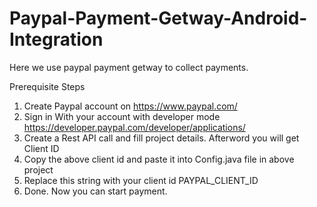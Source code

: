 # Paypal-Payment-Getway-Android-Integration
Here we use paypal payment getway to collect payments. 


Prerequisite Steps
1) Create Paypal account on https://www.paypal.com/
2) Sign in With your account with developer mode https://developer.paypal.com/developer/applications/
3) Create a Rest API call and fill project details. Afterword you will get Client ID
4) Copy the above client id and paste it into Config.java file in above project
5) Replace this string with your client id PAYPAL_CLIENT_ID 
6) Done. Now you can start payment.
